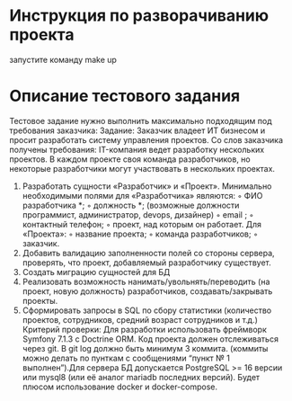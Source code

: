 # Инструкция по разворачиванию проекта
запустите команду make up
# Описание тестового задания
Тестовое задание нужно выполнить максимально подходящим под требования заказчика:
Задание:
Заказчик владеет ИТ бизнесом и просит разработать систему управления проектов. Со слов заказчика получены требования:
IT-компания ведет разработку нескольких проектов. В каждом проекте своя команда разработчиков, но некоторые разработчики могут участвовать в нескольких проектах.
1. Разработать сущности «Разработчик» и «Проект». Минимально необходимыми полями для «Разработчика» являются:
◦ ФИО разработчика *;
◦ должность *; (возможные должности программист, администратор, devops, дизайнер)
◦ email ;
◦ контактный телефон;
◦ проект, над которым он работает.
Для «Проекта»:
◦ название проекта;
◦ команда разработчиков;
◦ заказчик.
2. Добавить валидацию заполненности полей со стороны сервера, проверять, что проект, добавляемый разработчику существует.
3. Создать миграцию сущностей для БД
4. Реализовать возможность нанимать/увольнять/переводить (на проект, новую должность) разработчиков, создавать/закрывать проекты.
5. Сформировать запросы в SQL по сбору статистики (количество проектов, сотрудников, средний возраст сотрудников и т.д.)
Критерий проверки:
Для разработки использовать фреймворк Symfony 7.1.3 с Doctrine ORM. Код проекта должен отслеживаться через git. В git log должно быть минимум 3 коммита. (коммиты можно делать по пунткам с сообщениями “пункт № 1 выполнен”).Для сервера БД допускается PostgreSQL >= 16 версии или mysql8 (или её аналог mariadb последних версий).
Будет плюсом использование docker и docker-compose.